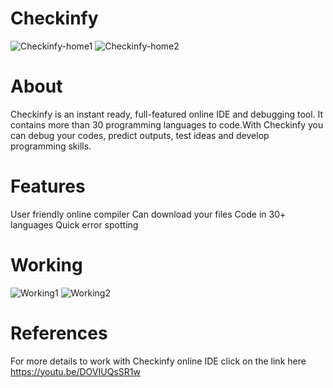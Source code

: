 # Checkinfy

![Checkinfy-home1](https://user-images.githubusercontent.com/61022242/87340953-721c1300-c566-11ea-983f-955d444abadf.png)
![Checkinfy-home2](https://user-images.githubusercontent.com/61022242/87340998-8233f280-c566-11ea-99d4-e3abc787b918.png)
# About

Checkinfy is an instant ready, full-featured online IDE and debugging tool. It contains more than 30 programming languages to code.With Checkinfy you can debug your codes, predict outputs, test ideas and develop programming skills.

# Features

 User friendly online compiler
 Can download your files
 Code in 30+ languages
 Quick error spotting

# Working

![Working1](https://user-images.githubusercontent.com/61022242/87342861-94fbf680-c569-11ea-9109-f617426b1f0d.png)
![Working2](https://user-images.githubusercontent.com/61022242/87343413-734f3f00-c56a-11ea-92bc-c9c4eba1cc07.png)

# References
For more details to work with Checkinfy online IDE click on the link here https://youtu.be/DOVIUQsSR1w
